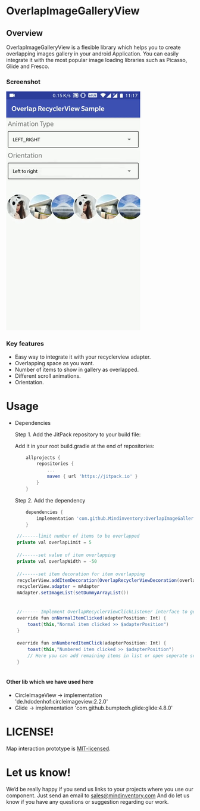 # OverlapImageGalleryView


## Overview

OverlapImageGalleryView is a flexible library which helps you to create overlapping images gallery in your android Application. You can easily integrate it with the most popular image loading libraries such as Picasso, Glide and Fresco.


### Screenshot

![image](/media/AnimOverlapImageGalleyView.gif)


### Key features

* Easy way to integrate it with your recyclerview adapter.
* Overlapping space as you want.
* Number of items to show in gallery as overlapped.
* Different scroll animations.
* Orientation.


# Usage

* Dependencies

    Step 1. Add the JitPack repository to your build file:
    
    Add it in your root build.gradle at the end of repositories:

    ```groovy
	    allprojects {
		    repositories {
			    ...
			    maven { url 'https://jitpack.io' }
		    }
	    }
    ```


    Step 2. Add the dependency
    ```groovy
	    dependencies {
		    implementation 'com.github.Mindinventory:OverlapImageGalleryView:1.0'
	    }
    ```

```java
    //------limit number of items to be overlapped     
    private val overlapLimit = 5     
  
    //------set value of item overlapping     
    private val overlapWidth = -50
  
    //------set item decoration for item overlapping
    recyclerView.addItemDecoration(OverlapRecyclerViewDecoration(overlapLimit, overlapWidth))
    recyclerView.adapter = mAdapter         
    mAdapter.setImageList(setDummyArrayList())
    
    
    //------ Implement OverlapRecyclerViewClickListener interface to get callback of items click.
    override fun onNormalItemClicked(adapterPosition: Int) {
        toast(this,"Normal item clicked >> $adapterPosition")
    }

    override fun onNumberedItemClick(adapterPosition: Int) {
        toast(this,"Numbered item clicked >> $adapterPosition")
        // Here you can add remaining items in list or open seperate screen.
    }
    

```
#### Other lib which we have used here
* CircleImageView -> implementation 'de.hdodenhof:circleimageview:2.2.0'
* Glide -> implementation 'com.github.bumptech.glide:glide:4.8.0'


# LICENSE!

Map interaction prototype is [MIT-licensed](/LICENSE).

# Let us know!
We’d be really happy if you send us links to your projects where you use our component. Just send an email to sales@mindinventory.com And do let us know if you have any questions or suggestion regarding our work.
